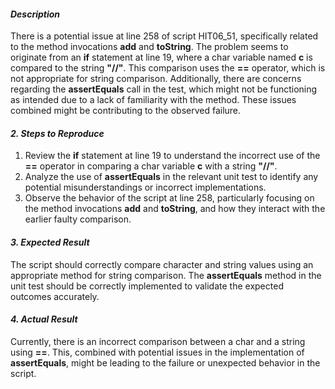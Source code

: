 ﻿#### ***Description***
There is a potential issue at line 258 of script HIT06\_51, specifically related to the method invocations **add** and **toString**. The problem seems to originate from an **if** statement at line 19, where a char variable named **c** is compared to the string **"//"**. This comparison uses the **==** operator, which is not appropriate for string comparison. Additionally, there are concerns regarding the **assertEquals** call in the test, which might not be functioning as intended due to a lack of familiarity with the method. These issues combined might be contributing to the observed failure.
#### ***2. Steps to Reproduce***
1. Review the **if** statement at line 19 to understand the incorrect use of the **==** operator in comparing a char variable **c** with a string **"//"**.
1. Analyze the use of **assertEquals** in the relevant unit test to identify any potential misunderstandings or incorrect implementations.
1. Observe the behavior of the script at line 258, particularly focusing on the method invocations **add** and **toString**, and how they interact with the earlier faulty comparison.
#### ***3. Expected Result***
The script should correctly compare character and string values using an appropriate method for string comparison. The **assertEquals** method in the unit test should be correctly implemented to validate the expected outcomes accurately.
#### ***4. Actual Result***
Currently, there is an incorrect comparison between a char and a string using **==**. This, combined with potential issues in the implementation of **assertEquals**, might be leading to the failure or unexpected behavior in the script.

